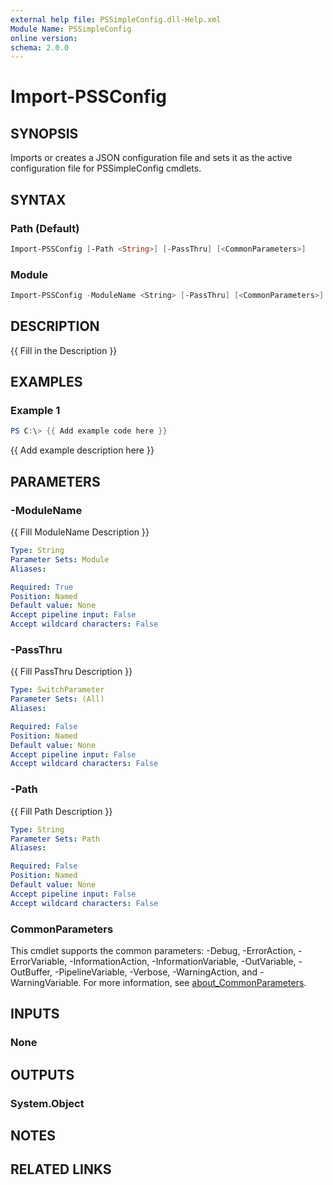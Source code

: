 ```yaml
---
external help file: PSSimpleConfig.dll-Help.xml
Module Name: PSSimpleConfig
online version:
schema: 2.0.0
---
```


# Import-PSSConfig

## SYNOPSIS

Imports or creates a JSON configuration file and sets it as the active configuration file for PSSimpleConfig
cmdlets.

## SYNTAX

### Path (Default)

```powershell
Import-PSSConfig [-Path <String>] [-PassThru] [<CommonParameters>]
```

### Module

```powershell
Import-PSSConfig -ModuleName <String> [-PassThru] [<CommonParameters>]
```

## DESCRIPTION

{{ Fill in the Description }}

## EXAMPLES

### Example 1

```powershell
PS C:\> {{ Add example code here }}
```

{{ Add example description here }}

## PARAMETERS

### -ModuleName

{{ Fill ModuleName Description }}

```yaml
Type: String
Parameter Sets: Module
Aliases:

Required: True
Position: Named
Default value: None
Accept pipeline input: False
Accept wildcard characters: False
```

### -PassThru

{{ Fill PassThru Description }}

```yaml
Type: SwitchParameter
Parameter Sets: (All)
Aliases:

Required: False
Position: Named
Default value: None
Accept pipeline input: False
Accept wildcard characters: False
```

### -Path

{{ Fill Path Description }}

```yaml
Type: String
Parameter Sets: Path
Aliases:

Required: False
Position: Named
Default value: None
Accept pipeline input: False
Accept wildcard characters: False
```

### CommonParameters

This cmdlet supports the common parameters: -Debug, -ErrorAction, -ErrorVariable, -InformationAction, -InformationVariable, -OutVariable, -OutBuffer, -PipelineVariable, -Verbose, -WarningAction, and -WarningVariable. For more information, see [about_CommonParameters](http://go.microsoft.com/fwlink/?LinkID=113216).

## INPUTS

### None

## OUTPUTS

### System.Object

## NOTES

## RELATED LINKS
